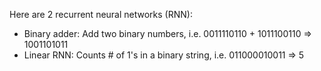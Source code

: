 
Here are 2 recurrent neural networks (RNN):

* Binary adder: Add two binary numbers, i.e. 0011110110 + 1011100110 => 1001101011
* Linear RNN: Counts # of 1's in a binary string, i.e. 011000010011 => 5   
